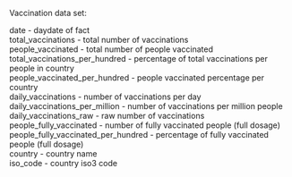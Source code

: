 Vaccination data set:  
  
date - daydate of fact	 
total_vaccinations - total number of vaccinations  	
people_vaccinated - total number of people vaccinated   
total_vaccinations_per_hundred - percentage of total vaccinations per people in country   	 
people_vaccinated_per_hundred - people vaccinated percentage per country    
daily_vaccinations - number of vaccinations per day  
daily_vaccinations_per_million - number of vaccinations per million people  
daily_vaccinations_raw - raw number of vaccinations  
people_fully_vaccinated - number of fully vaccinated people (full dosage)  
people_fully_vaccinated_per_hundred - percentage of fully vaccinated people (full dosage) 	
country - country name 	
iso_code - country iso3 code  
